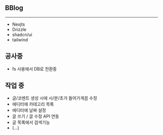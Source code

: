 ## BBlog

---

-   Nexjts
-   Drizzle
-   shadcn/ui
-   tailwind

## 공사중
-   fs 사용에서 DB로 전환중

## 작업 중
-   글/코멘트 생성 시에 시/분/초가 들어가게끔 수정
-   에디터에 카테고리 목록
-   에디터에 날짜 설정
-   글 쓰기 / 글 수정 API 연동
-   글 목록에서 검색기능
-   (...)
